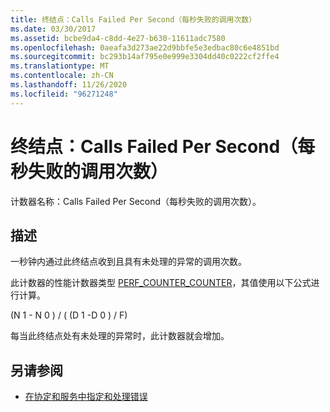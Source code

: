 ```yaml
---
title: 终结点：Calls Failed Per Second（每秒失败的调用次数）
ms.date: 03/30/2017
ms.assetid: bcbe9da4-c8dd-4e27-b630-11611adc7580
ms.openlocfilehash: 0aeafa3d273ae22d9bbfe5e3edbac80c6e4851bd
ms.sourcegitcommit: bc293b14af795e0e999e3304dd40c0222cf2ffe4
ms.translationtype: MT
ms.contentlocale: zh-CN
ms.lasthandoff: 11/26/2020
ms.locfileid: "96271248"
---
```

# <a name="endpoint-calls-failed-per-second"></a>终结点：Calls Failed Per Second（每秒失败的调用次数）

计数器名称：Calls Failed Per Second（每秒失败的调用次数）。  
  
## <a name="description"></a>描述  

 一秒钟内通过此终结点收到且具有未处理的异常的调用次数。  
  
 此计数器的性能计数器类型 [PERF_COUNTER_COUNTER](/previous-versions/windows/it-pro/windows-server-2003/cc740048(v=ws.10))，其值使用以下公式进行计算。  
  
 (N 1 - N 0 ) / ( (D 1 -D 0 ) / F)  
  
 每当此终结点处有未处理的异常时，此计数器就会增加。  
  
## <a name="see-also"></a>另请参阅

- [在协定和服务中指定和处理错误](../../specifying-and-handling-faults-in-contracts-and-services.md)
